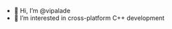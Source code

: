 - 👋 Hi, I’m @vipalade
- 👀 I’m interested in cross-platform C++ development


<!---
- 🌱 I’m currently learning 
- 💞️ I’m looking to collaborate on ...
- 📫 How to reach me ...
vipalade/vipalade is a ✨ special ✨ repository because its `README.md` (this file) appears on your GitHub profile.
You can click the Preview link to take a look at your changes.
--->
